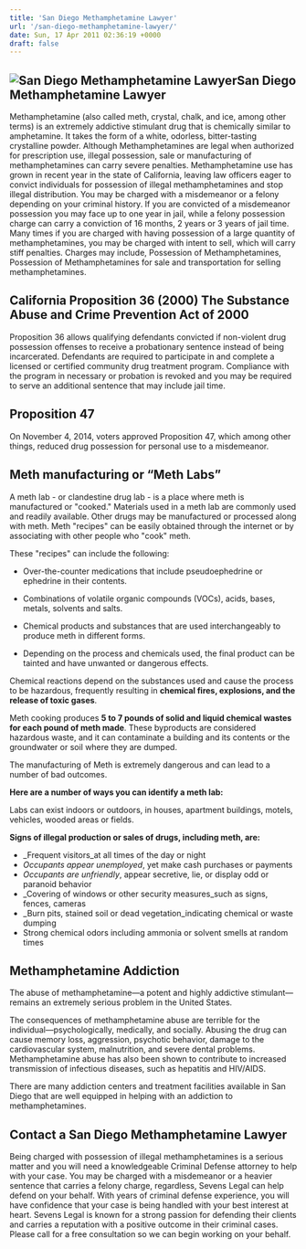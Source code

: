 ```yaml
---
title: 'San Diego Methamphetamine Lawyer'
url: '/san-diego-methamphetamine-lawyer/'
date: Sun, 17 Apr 2011 02:36:19 +0000
draft: false
---
```


![San Diego Methamphetamine Lawyer](https://www.sevenslegal.com/wp-content/uploads/2014/12/Samantha-Greene-2-200x300.jpg)San Diego Methamphetamine Lawyer
---------------------------------------------------------------------------------------------------------------------------------------------------------

Methamphetamine (also called meth, crystal, chalk, and ice, among other terms) is an extremely addictive stimulant drug that is chemically similar to amphetamine. It takes the form of a white, odorless, bitter-tasting crystalline powder. Although Methamphetamines are legal when authorized for prescription use, illegal possession, sale or manufacturing of methamphetamines can carry severe penalties. Methamphetamine use has grown in recent year in the state of California, leaving law officers eager to convict individuals for possession of illegal methamphetamines and stop illegal distribution. You may be charged with a misdemeanor or a felony depending on your criminal history. If you are convicted of a misdemeanor possession you may face up to one year in jail, while a felony possession charge can carry a conviction of 16 months, 2 years or 3 years of jail time. Many times if you are charged with having possession of a large quantity of methamphetamines, you may be charged with intent to sell, which will carry stiff penalties. Charges may include, Possession of Methamphetamines, Possession of Methamphetamines for sale and transportation for selling methamphetamines.

California Proposition 36 (2000) The Substance Abuse and Crime Prevention Act of 2000
-------------------------------------------------------------------------------------

Proposition 36 allows qualifying defendants convicted if non-violent drug possession offenses to receive a probationary sentence instead of being incarcerated. Defendants are required to participate in and complete a licensed or certified community drug treatment program. Compliance with the program in necessary or probation is revoked and you may be required to serve an additional sentence that may include jail time.

Proposition 47
--------------

On November 4, 2014, voters approved Proposition 47, which among other things, reduced drug possession for personal use to a misdemeanor.

Meth manufacturing or “Meth Labs”
---------------------------------

A meth lab - or clandestine drug lab - is a place where meth is manufactured or "cooked." Materials used in a meth lab are commonly used and readily available. Other drugs may be manufactured or processed along with meth. Meth "recipes" can be easily obtained through the internet or by associating with other people who "cook" meth.

These "recipes" can include the following:

*   Over-the-counter medications that include pseudoephedrine or ephedrine in their contents.
*   Combinations of volatile organic compounds (VOCs), acids, bases, metals, solvents and salts.
*   Chemical products and substances that are used interchangeably to produce meth in different forms.

*   Depending on the process and chemicals used, the final product can be tainted and have unwanted or dangerous effects.

Chemical reactions depend on the substances used and cause the process to be hazardous, frequently resulting in **chemical fires, explosions, and the release of toxic gases**.

Meth cooking produces **5 to 7 pounds of solid and liquid chemical wastes for each pound of meth made**. These byproducts are considered hazardous waste, and it can contaminate a building and its contents or the groundwater or soil where they are dumped.

The manufacturing of Meth is extremely dangerous and can lead to a number of bad outcomes.

**Here are a number of ways you can identify a meth lab:**

Labs can exist indoors or outdoors, in houses, apartment buildings, motels, vehicles, wooded areas or fields.

**Signs of illegal production or sales of drugs, including meth, are:**

*   _Frequent visitors_at all times of the day or night
*   _Occupants appear unemployed_, yet make cash purchases or payments
*   _Occupants are unfriendly_, appear secretive, lie, or display odd or paranoid behavior
*   _Covering of windows or other security measures_such as signs, fences, cameras
*   _Burn pits, stained soil or dead vegetation_indicating chemical or waste dumping
*   Strong chemical odors including ammonia or solvent smells at random times

Methamphetamine Addiction
-------------------------

The abuse of methamphetamine—a potent and highly addictive stimulant—remains an extremely serious problem in the United States.

The consequences of methamphetamine abuse are terrible for the individual––psychologically, medically, and socially. Abusing the drug can cause memory loss, aggression, psychotic behavior, damage to the cardiovascular system, malnutrition, and severe dental problems. Methamphetamine abuse has also been shown to contribute to increased transmission of infectious diseases, such as hepatitis and HIV/AIDS.

There are many addiction centers and treatment facilities available in San Diego that are well equipped in helping with an addiction to methamphetamines.

Contact a San Diego Methamphetamine Lawyer
------------------------------------------

Being charged with possession of illegal methamphetamines is a serious matter and you will need a knowledgeable Criminal Defense attorney to help with your case. You may be charged with a misdemeanor or a heavier sentence that carries a felony charge, regardless, Sevens Legal can help defend on your behalf. With years of criminal defense experience, you will have confidence that your case is being handled with your best interest at heart. Sevens Legal is known for a strong passion for defending their clients and carries a reputation with a positive outcome in their criminal cases. Please call for a free consultation so we can begin working on your behalf.